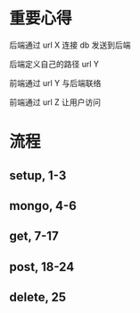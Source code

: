 # 重要心得

后端通过 url X 连接 db 发送到后端

后端定义自己的路径 url Y

前端通过 url Y 与后端联络

前端通过 url Z 让用户访问

# 流程

## setup, 1-3

## mongo, 4-6

## get, 7-17

## post, 18-24

## delete, 25
